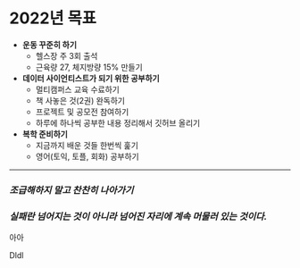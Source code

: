 # 2022년 목표

- **운동 꾸준히 하기**
  - 헬스장 주 3회 출석
  - 근육량 27, 체지방량 15% 만들기
- **데이터 사이언티스트가 되기 위한 공부하기**
  - 멀티캠퍼스 교육 수료하기
  - 책 사놓은 것(2권) 완독하기
  - 프로젝트 및 공모전 참여하기
  - 하루에 하나씩 공부한 내용 정리해서 깃허브 올리기
- **복학 준비하기**
  - 지금까지 배운 것들 한번씩 훑기
  - 영어(토익, 토플, 회화) 공부하기

---

### ***조급해하지 말고 찬찬히 나아가기***

### ***실패란 넘어지는 것이 아니라 넘어진 자리에 계속 머물러 있는 것이다.***

아아

Dldl
